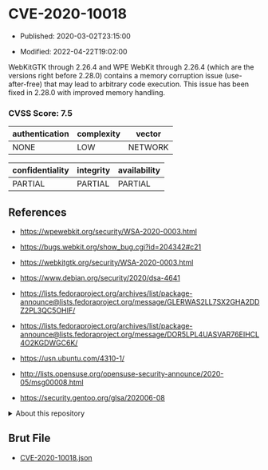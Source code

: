 # CVE-2020-10018

- Published: 2020-03-02T23:15:00

- Modified: 2022-04-22T19:02:00

WebKitGTK through 2.26.4 and WPE WebKit through 2.26.4 (which are the versions right before 2.28.0) contains a memory corruption issue (use-after-free) that may lead to arbitrary code execution. This issue has been fixed in 2.28.0 with improved memory handling.

### CVSS Score: **7.5**

| authentication | complexity | vector |
| --- | --- | --- |
| NONE | LOW | NETWORK |

| confidentiality | integrity | availability |
| --- | --- | --- |
| PARTIAL | PARTIAL | PARTIAL |

## References

* https://wpewebkit.org/security/WSA-2020-0003.html

* https://bugs.webkit.org/show_bug.cgi?id=204342#c21

* https://webkitgtk.org/security/WSA-2020-0003.html

* https://www.debian.org/security/2020/dsa-4641

* https://lists.fedoraproject.org/archives/list/package-announce@lists.fedoraproject.org/message/GLERWAS2LL7SX2GHA2DDZ2PL3QC5OHIF/

* https://lists.fedoraproject.org/archives/list/package-announce@lists.fedoraproject.org/message/DOR5LPL4UASVAR76EIHCL4O2KGDWGC6K/

* https://usn.ubuntu.com/4310-1/

* http://lists.opensuse.org/opensuse-security-announce/2020-05/msg00008.html

* https://security.gentoo.org/glsa/202006-08

<details>
<summary>About this repository</summary> 

  This repository is part of the project [Live Hack CVE](https://github.com/Live-Hack-CVE). Main website can be found [www.live-hack.org](https://www.live-hack.org) 
  
  Made by [Sn0wAlice](https://github.com/Sn0wAlice) for the people that care about security and need to have a feed of the latest CVEs. Hope you enjoy it, don't forget to star the repo and follow me on [Twitter](https://twitter.com/Sn0wAlice) and [Github](https://github.com/Sn0wAlice). And that is my [personnal website](https://www.alice-snow.me/)

  - [Home Page](https://github.com/Live-Hack-CVE)
  - [Framework](https://github.com/Live-Hack-CVE/cve-framework)
  - [CVE database](https://github.com/Live-Hack-CVE/full_database)
  - [Changelog](https://github.com/Live-Hack-CVE/Changelog)
</details>

## Brut File

* [CVE-2020-10018.json](https://raw.githubusercontent.com/Live-Hack-CVE/full_database/main/cves/2020/CVE-2020-10018.json)

